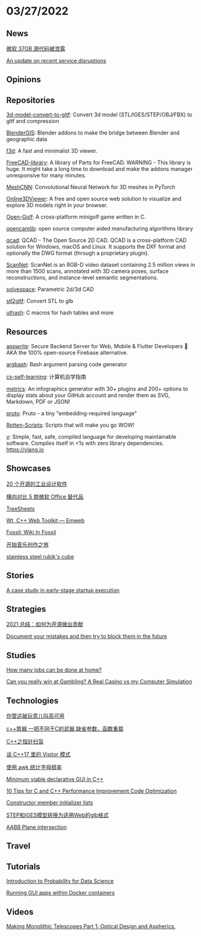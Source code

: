 # 03/27/2022

## News
[微软 37GB 源代码被泄露](https://www.oschina.net/news/187800/hackers-leak-37gb-of-ms-alleged-source-code)

[An update on recent service disruptions](https://github.blog/2022-03-23-an-update-on-recent-service-disruptions/)

## Opinions

## Repositories
[3d-model-convert-to-gltf](https://github.com/wangerzi/3d-model-convert-to-gltf): Convert 3d model (STL/IGES/STEP/OBJ/FBX) to gltf and compression

[BlenderGIS](https://github.com/domlysz/BlenderGIS): Blender addons to make the bridge between Blender and geographic data

[f3d](https://github.com/f3d-app/f3d): A fast and minimalist 3D viewer.

[FreeCAD-library](https://github.com/FreeCAD/FreeCAD-library): A library of Parts for FreeCAD. WARNING - This library is huge. It might take a long time to download and make the addons manager unresponsive for many minutes.

[MeshCNN](https://github.com/ranahanocka/MeshCNN): Convolutional Neural Network for 3D meshes in PyTorch

[Online3DViewer](https://github.com/kovacsv/Online3DViewer): A free and open source web solution to visualize and explore 3D models right in your browser.

[Open-Golf](https://github.com/mgerdes/Open-Golf): A cross-platform minigolf game written in C.

[opencamlib](https://github.com/aewallin/opencamlib): open source computer aided manufacturing algorithms library

[qcad](https://github.com/qcad/qcad): QCAD - The Open Source 2D CAD. QCAD is a cross-platform CAD solution for Windows, macOS and Linux. It supports the DXF format and optionally the DWG format (through a proprietary plugin).

[ScanNet](https://github.com/ScanNet/ScanNet): ScanNet is an RGB-D video dataset containing 2.5 million views in more than 1500 scans, annotated with 3D camera poses, surface reconstructions, and instance-level semantic segmentations.

[solvespace](https://github.com/solvespace/solvespace): Parametric 2d/3d CAD

[stl2gltf](https://github.com/MyMiniFactory/stl2gltf): Convert STL to glb

[uthash](https://github.com/troydhanson/uthash): C macros for hash tables and more

## Resources
[appwrite](https://github.com/appwrite/appwrite): Secure Backend Server for Web, Mobile & Flutter Developers 🚀 AKA the 100% open-source Firebase alternative.

[argbash](https://github.com/matejak/argbash): Bash argument parsing code generator

[cs-self-learning](https://github.com/PKUFlyingPig/cs-self-learning): 计算机自学指南

[metrics](https://github.com/lowlighter/metrics): An infographics generator with 30+ plugins and 200+ options to display stats about your GitHub account and render them as SVG, Markdown, PDF or JSON!

[pruto](https://gitlab.com/z-s-e/pruto): Pruto - a tiny "embedding-required language"

[Rotten-Scripts](https://github.com/HarshCasper/Rotten-Scripts): Scripts that will make you go WOW!

[v](https://github.com/vlang/v): Simple, fast, safe, compiled language for developing maintainable software. Compiles itself in <1s with zero library dependencies. https://vlang.io

## Showcases
[20 个开源的工业设计软件](https://my.oschina.net/u/3859945/blog/5495604)

[横向对比 5 款微软 Office 替代品](https://linux.cn/article-14382-1.html)

[TreeSheets](https://strlen.com/treesheets/)

[Wt, C++ Web Toolkit — Emweb](https://www.webtoolkit.eu/wt/)

[Fossil: Wiki In Fossil](https://fossil-scm.org/home/doc/trunk/www/wikitheory.wiki)

[开始音乐创作之旅](https://learningmusic.ableton.com/zh-Hans/)

[stainless steel rubik's cube](http://lulabs.net/machining/ss-cube/)

## Stories
[A case study in early-stage startup execution](https://www.wave.com/en/blog/early-execution/)

## Strategies
[2021 总结：如何为开源做出贡献](https://linux.cn/article-14372-1.html)

[Document your mistakes and then try to block them in the future](https://utcc.utoronto.ca/~cks/space/blog/sysadmin/DocumentMistakesThenBlockThem)

## Studies
[How many jobs can be done at home?](https://www.sciencedirect.com/science/article/pii/S0047272720300992)

[Can you really win at Gambling? A Real Casino vs my Computer Simulation](https://blog.devgenius.io/can-you-really-win-at-gambling-a-real-casino-vs-my-computer-simulation-14db4e241eba)

## Technologies
[你管这破玩意儿叫高可用](https://mp.weixin.qq.com/s/W4CpBuMOh0_xPmTGQ84jEQ)

[c++筑器 一把不同于C的武器 缺省参数，函数重载](https://juejin.cn/post/7056978480268836872)

[C++之指针扫盲](https://juejin.cn/post/7077851607995678734)

[谈 C++17 里的 Visitor 模式](https://juejin.cn/post/7007593556080754696)

[使用 awk 统计字母频率](https://linux.cn/article-14375-1.html)

[Minimum viable declarative GUI in C++](https://ossia.io/posts/minimum-viable/)

[10 Tips for C and C++ Performance Improvement Code Optimization](https://www.thegeekstuff.com/2015/01/c-cpp-code-optimization/)

[Constructor member initializer lists](https://www.learncpp.com/cpp-tutorial/constructor-member-initializer-lists/)

[STEP和IGES模型转换为适用Web的glb格式](https://blog.wj2015.com/2020/03/08/step%e5%92%8ciges%e6%a8%a1%e5%9e%8b%e8%bd%ac%e6%8d%a2%e4%b8%ba%e9%80%82%e7%94%a8web%e7%9a%84glb%e6%a0%bc%e5%bc%8f/)

[AABB Plane intersection](https://gdbooks.gitbooks.io/3dcollisions/content/Chapter2/static_aabb_plane.html)

## Travel

## Tutorials
[Introduction to Probability for Data Science](https://probability4datascience.com/)

[Running GUI apps within Docker containers](https://www.trickster.dev/post/running-gui-apps-within-docker-containers/)

## Videos
[Making Monolithic Telescopes Part 1: Optical Design and Aspherics.](https://www.youtube.com/watch?v=awOvnubFE8M)

